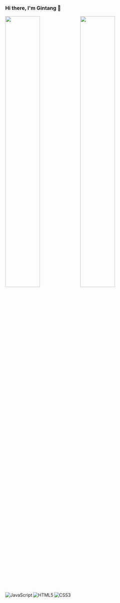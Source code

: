 ### Hi there, I'm Gintang 👋
<img width="47%" align="left" src="https://github-readme-stats.vercel.app/api?username=digintang&theme=dark&show_icons=true">
<img width="47%"  src="https://github-readme-stats.vercel.app/api/top-langs/?username=digintang&layout=compact">
<img align="left" alt="JavaScript" src="https://img.shields.io/badge/javascript-%23323330.svg?style=for-the-badge&logo=javascript&logoColor=%23F7DF1E"/>
<img align="left"alt="HTML5" src="https://img.shields.io/badge/html5-%23E34F26.svg?style=for-the-badge&logo=html5&logoColor=white"/>
<img  alt="CSS3" src="https://img.shields.io/badge/css3-%231572B6.svg?style=for-the-badge&logo=css3&logoColor=white">
